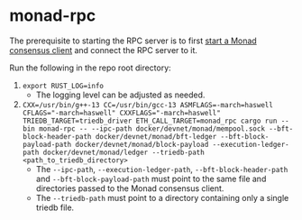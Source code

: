 # monad-rpc

The prerequisite to starting the RPC server is to first [start a Monad consensus client](/monad-node/README.md) and connect the RPC server to it.

Run the following in the repo root directory:
1. `export RUST_LOG=info`
    - The logging level can be adjusted as needed.
2. `CXX=/usr/bin/g++-13 CC=/usr/bin/gcc-13 ASMFLAGS=-march=haswell CFLAGS="-march=haswell" CXXFLAGS="-march=haswell" TRIEDB_TARGET=triedb_driver ETH_CALL_TARGET=monad_rpc cargo run --bin monad-rpc -- --ipc-path docker/devnet/monad/mempool.sock --bft-block-header-path docker/devnet/monad/bft-ledger --bft-block-payload-path docker/devnet/monad/block-payload --execution-ledger-path docker/devnet/monad/ledger --triedb-path <path_to_triedb_directory>`
    - The `--ipc-path`, `--execution-ledger-path`, `--bft-block-header-path` and `--bft-block-payload-path` must point to the same file and directories passed to the Monad consensus client.
    - The `--triedb-path` must point to a directory containing only a single triedb file.